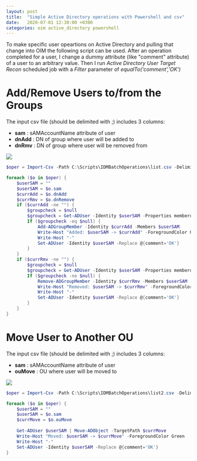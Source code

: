 ```yaml
---
layout: post
title:  "Simple Active Directory operations with Powershell and csv"
date:   2020-07-01 12:30:00 +0300
categories: oim active_directory powershell
---
```

To make specific user opeartions on Active Directory and pulling that change into OIM the following script can be used.
After an operation completed for a user, I change a dummy attribute (like "comment" attribute) of a user to an arbitrary value. 
Then I run *Active Directory User Target Recon* scheduled job with a *Filter* parameter of *equalTo('comment','OK')* 

# **Add/Remove Users to/from the Groups**

The input csv file (should be delimited with ;) includes 3 columns:
- **sam**   : sAMAccountName attribute of user
- **dnAdd** : DN of group where user will be added to
- **dnRmv** : DN of group where user will be removed from

<img src="{{site.baseurl}}/assets/img/oim/csv_demo_grp.PNG">

```powershell
$oper = Import-Csv -Path C:\Scripts\IDMBatchOperations\list.csv -Delimiter ";" -Encoding UTF8

foreach ($o in $oper) {
    $userSAM = ""
    $userSAM = $o.sam
    $currAdd = $o.dnAdd
    $currRmv = $o.dnRemove
    if ($currAdd -ne "") {
        $groupcheck = $null
        $groupcheck = Get-ADUser -Identity $userSAM -Properties memberof | where {$_.memberof -like "*$currAdd*"}
        If ($groupcheck -eq $null) {
            Add-ADGroupMember -Identity $currAdd -Members $userSAM
            Write-Host "Added: $userSAM -> $currAdd" -ForegroundColor Green
            Write-Host "-"
            Set-ADUser -Identity $userSAM -Replace @{comment='OK'}
        }
    }
    if ($currRmv -ne "") {
        $groupcheck = $null
        $groupcheck = Get-ADUser -Identity $userSAM -Properties memberof | where {$_.memberof -like "*$currRmv*"}
        If ($groupcheck -ne $null) {
            Remove-ADGroupMember -Identity $currRmv -Members $userSAM -Confirm:$false
            Write-Host "Removed: $userSAM -> $currRmv" -ForegroundColor Yellow
            Write-Host "-"
            Set-ADUser -Identity $userSAM -Replace @{comment='OK'}
        }
    }
}
```

# **Move User to Another OU**

The input csv file (should be delimited with ;) includes 3 columns:
- **sam**   : sAMAccountName attribute of user
- **ouMove** : OU where user will be moved to

<img src="{{site.baseurl}}/assets/img/oim/csv_demo_ou.PNG">

```powershell
$oper = Import-Csv -Path C:\Scripts\IDMBatchOperations\list2.csv -Delimiter ";" -Encoding UTF8

foreach ($o in $oper) {
    $userSAM = ""
    $userSAM = $o.sam
    $currMove = $o.ouMove
	
	Get-ADUser $userSAM | Move-ADObject -TargetPath $currMove
	Write-Host "Moved: $userSAM -> $currMove" -ForegroundColor Green
	Write-Host "-"
    Set-ADUser -Identity $userSAM -Replace @{comment='OK'}
}
```


